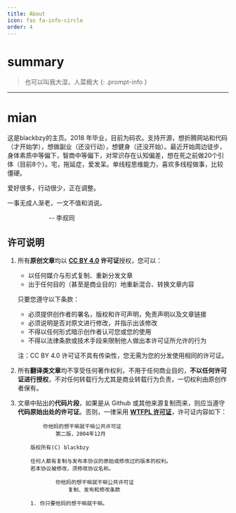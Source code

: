 ```yaml
---
title: About
icon: fas fa-info-circle
order: 4
---
```


# summary

> 也可以叫我大湿，人菜瘾大
{: .prompt-info } 

---
# mian
这是blackbzy的主页。2018 年毕业，目前为码农。支持开源，想折腾网站和代码（才开始学），想做副业（还没行动），想健身（还没开始）。最近开始周边徒步，身体素质中等偏下，智商中等偏下，对常识存在认知偏差，想在死之前做20个引体（目前8个）。宅，拖延症，爱发呆。单线程思维能力，喜欢多线程做事，比较僵硬。

爱好很多，行动很少，正在调整。

  

一事无成人渐老，一文不值和消说。

                        -- 李叔同


## 许可说明

1. 所有**原创文章**均以 **[CC BY 4.0](https://creativecommons.org/licenses/by/4.0/) 许可证**授权，您可以：

    * 以任何媒介与形式复制、重新分发文章
    * 出于任何目的（甚至是商业目的）地重新混合、转换文章内容

    只要您遵守以下条款：

    * 必须提供创作者的署名，版权和许可声明，免责声明以及文章链接
    * 必须说明是否对原文进行修改，并指示出该修改
    * 不得以任何形式暗示创作者认可您或您的使用
    * 不得以法律条款或技术手段来限制他人做出本许可证所允许的行为

    注：CC BY 4.0 许可证不具有传染性，您无需为您的分发使用相同的许可证。

2. 所有**翻译类文章**均不享受任何著作权利，不用于任何商业目的，**不以任何许可证进行授权**，不对任何转载行为尤其是商业转载行为负责，一切权利由原创作者保有。
3. 文章中贴出的**代码片段**，如果是从 Github 或其他来源复制而来，则应当遵守**代码原始出处的许可证**。否则，一律采用 [**WTFPL 许可证**](https://zh.m.wikipedia.org/zh-hans/WTFPL)，许可证内容如下：

    ```text
            你他妈的想干嘛就干嘛公共许可证
                第二版，2004年12月

        版权所有(C) blackbzy 

        任何人都有复制与发布本协议的原始或修改过的版本的权利。
        若本协议被修改，须修改协议名称。

                你他妈的想干嘛就干嘛公共许可证
                    复制、发布和修改条款

        1. 你只要他妈的想干嘛就干嘛。
    ```
